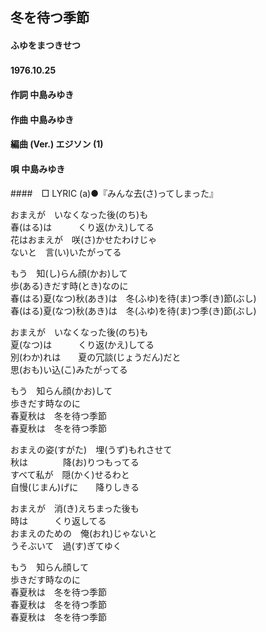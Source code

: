## 冬を待つ季節
#### ふゆをまつきせつ
#### 1976.10.25　　


#### 作詞        中島みゆき
#### 作曲        中島みゆき
#### 編曲 (Ver.) エジソン (1)
#### 唄          中島みゆき
####　□ LYRIC (a)●『みんな去(さ)ってしまった』

おまえが　いなくなった後(のち)も  
春(はる)は　　　くり返(かえ)してる  
花はおまえが　咲(さ)かせたわけじゃ  
ないと　言(い)いたがってる  

もう　知(し)らん顔(かお)して  
歩(ある)きだす時(とき)なのに  
春(はる)夏(なつ)秋(あき)は　冬(ふゆ)を待(ま)つ季(き)節(ぶし)  
春(はる)夏(なつ)秋(あき)は　冬(ふゆ)を待(ま)つ季(き)節(ぶし)  


おまえが　いなくなった後(のち)も  
夏(なつ)は　　　くり返(かえ)してる  
別(わか)れは　　夏の冗談(じょうだん)だと  
思(おも)い込(こ)みたがってる  

もう　知らん顔(かお)して  
歩きだす時なのに  
春夏秋は　冬を待つ季節  
春夏秋は　冬を待つ季節  


おまえの姿(すがた)　埋(うず)もれさせて  
秋は　　　　降(お)りつもってる  
すべて私が　隠(かく)せるわと  
自慢(じまん)げに　　降りしきる  

おまえが　消(き)えちまった後も  
時は　　　くり返してる  
おまえのための　俺(おれ)じゃないと  
うそぶいて　過(す)ぎてゆく  

もう　知らん顔して  
歩きだす時なのに  
春夏秋は　冬を待つ季節  
春夏秋は　冬を待つ季節  
春夏秋は　冬を待つ季節  
